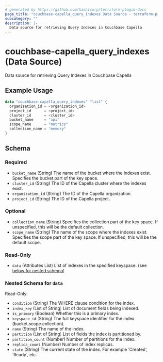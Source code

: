 ```yaml
---
# generated by https://github.com/hashicorp/terraform-plugin-docs
page_title: "couchbase-capella_query_indexes Data Source - terraform-provider-couchbase-capella"
subcategory: ""
description: |-
  Data source for retrieving Query Indexes in Couchbase Capella
---
```


# couchbase-capella_query_indexes (Data Source)

Data source for retrieving Query Indexes in Couchbase Capella

## Example Usage

```terraform
data "couchbase-capella_query_indexes" "list" {
  organization_id = <organization_id>
  project_id      = <project_id>
  cluster_id      = <cluster_id>
  bucket_name     = "api"
  scope_name      = "metrics"
  collection_name = "memory"
}
```

<!-- schema generated by tfplugindocs -->
## Schema

### Required

- `bucket_name` (String) The name of the bucket where the indexes exist. Specifies the bucket part of the key space.
- `cluster_id` (String) The ID of the Capella cluster where the indexes exist.
- `organization_id` (String) The ID of the Capella organization.
- `project_id` (String) The ID of the Capella project.

### Optional

- `collection_name` (String) Specifies the collection part of the key space. If unspecified, this will be the default collection.
- `scope_name` (String) The name of the scope where the indexes exist. Specifies the scope part of the key space. If unspecified, this will be the default scope.

### Read-Only

- `data` (Attributes List) List of indexes in the specified keyspace. (see [below for nested schema](#nestedatt--data))

<a id="nestedatt--data"></a>
### Nested Schema for `data`

Read-Only:

- `condition` (String) The WHERE clause condition for the index.
- `index_key` (List of String) List of document fields being indexed.
- `is_primary` (Boolean) Whether this is a primary index.
- `keyspace_id` (String) The full keyspace identifier for the index (bucket.scope.collection).
- `name` (String) The name of the index.
- `partition` (List of String) List of fields the index is partitioned by.
- `partition_count` (Number) Number of partitions for the index.
- `replica_count` (Number) Number of index replicas.
- `state` (String) The current state of the index. For example 'Created', 'Ready', etc.
